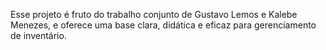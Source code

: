 Esse projeto é fruto do trabalho conjunto de Gustavo Lemos e Kalebe Menezes, e oferece uma base clara, didática e eficaz para gerenciamento de inventário.
